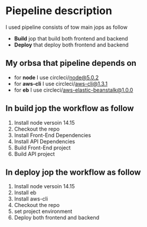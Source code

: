 # Piepeline description
I used pipeline consists of tow main jops as follow
* **Build** jop that build both frontend and backend 
* **Deploy** that deploy both frontend and backend

## My orbsa that pipeline depends on

*  for **node** I use circleci/node@5.0.2
*  for **aws-cli** I use circleci/aws-cli@1.3.1
*  for **eb** I use circleci/aws-elastic-beanstalk@1.0.0

## In build jop the workflow as follow

1. Install node versoin 14.15
2. Checkout the repo
3. Install Front-End Dependencies
4. Install API Dependencies
5. Build Front-End project
6. Build API project

## In deploy jop the workflow as follow

1. Install node versoin 14.15
2. Install eb
3. Install aws-cli
4. Checkout the repo
5. set project environment
6. Deploy both frontend and backend
